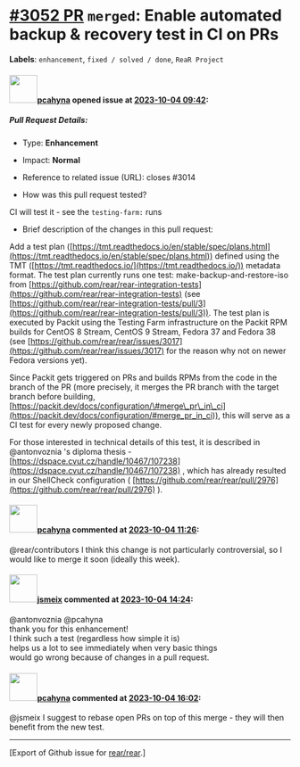 [\#3052 PR](https://github.com/rear/rear/pull/3052) `merged`: Enable automated backup & recovery test in CI on PRs
==================================================================================================================

**Labels**: `enhancement`, `fixed / solved / done`, `ReaR Project`

#### <img src="https://avatars.githubusercontent.com/u/26300485?u=9105d243bc9f7ade463a3e52e8dd13fa67837158&v=4" width="50">[pcahyna](https://github.com/pcahyna) opened issue at [2023-10-04 09:42](https://github.com/rear/rear/pull/3052):

##### Pull Request Details:

-   Type: **Enhancement**

-   Impact: **Normal**

-   Reference to related issue (URL): closes \#3014

-   How was this pull request tested?

CI will test it - see the `testing-farm:` runs

-   Brief description of the changes in this pull request:

Add a test plan
([https://tmt.readthedocs.io/en/stable/spec/plans.html](https://tmt.readthedocs.io/en/stable/spec/plans.html))
defined using the TMT
([https://tmt.readthedocs.io/](https://tmt.readthedocs.io/)) metadata
format. The test plan currently runs one test:
make-backup-and-restore-iso from
[https://github.com/rear/rear-integration-tests](https://github.com/rear/rear-integration-tests)
(see
[https://github.com/rear/rear-integration-tests/pull/3](https://github.com/rear/rear-integration-tests/pull/3)).
The test plan is executed by Packit using the Testing Farm
infrastructure on the Packit RPM builds for CentOS 8 Stream, CentOS 9
Stream, Fedora 37 and Fedora 38 (see
[https://github.com/rear/rear/issues/3017](https://github.com/rear/rear/issues/3017)
for the reason why not on newer Fedora versions yet).

Since Packit gets triggered on PRs and builds RPMs from the code in the
branch of the PR (more precisely, it merges the PR branch with the
target branch before building,
[https://packit.dev/docs/configuration/\#merge\_pr\_in\_ci](https://packit.dev/docs/configuration/#merge_pr_in_ci)),
this will serve as a CI test for every newly proposed change.

For those interested in technical details of this test, it is described
in @antonvoznia 's diploma thesis -
[https://dspace.cvut.cz/handle/10467/107238](https://dspace.cvut.cz/handle/10467/107238)
, which has already resulted in our ShellCheck configuration (
[https://github.com/rear/rear/pull/2976](https://github.com/rear/rear/pull/2976)
).

#### <img src="https://avatars.githubusercontent.com/u/26300485?u=9105d243bc9f7ade463a3e52e8dd13fa67837158&v=4" width="50">[pcahyna](https://github.com/pcahyna) commented at [2023-10-04 11:26](https://github.com/rear/rear/pull/3052#issuecomment-1746680075):

@rear/contributors I think this change is not particularly
controversial, so I would like to merge it soon (ideally this week).

#### <img src="https://avatars.githubusercontent.com/u/1788608?u=925fc54e2ce01551392622446ece427f51e2f0ce&v=4" width="50">[jsmeix](https://github.com/jsmeix) commented at [2023-10-04 14:24](https://github.com/rear/rear/pull/3052#issuecomment-1746986723):

@antonvoznia @pcahyna  
thank you for this enhancement!  
I think such a test (regardless how simple it is)  
helps us a lot to see immediately when very basic things  
would go wrong because of changes in a pull request.

#### <img src="https://avatars.githubusercontent.com/u/26300485?u=9105d243bc9f7ade463a3e52e8dd13fa67837158&v=4" width="50">[pcahyna](https://github.com/pcahyna) commented at [2023-10-04 16:02](https://github.com/rear/rear/pull/3052#issuecomment-1747209848):

@jsmeix I suggest to rebase open PRs on top of this merge - they will
then benefit from the new test.

------------------------------------------------------------------------

\[Export of Github issue for
[rear/rear](https://github.com/rear/rear).\]

